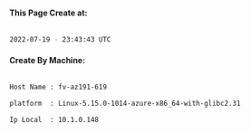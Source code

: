 
   
#### This Page Create at:

```bash

2022-07-19 - 23:43:43 UTC

```

#### Create By Machine:

```bash

Host Name : fv-az191-619

platform  : Linux-5.15.0-1014-azure-x86_64-with-glibc2.31

Ip Local  : 10.1.0.148

```

